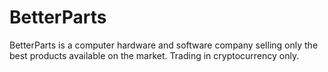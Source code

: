 # BetterParts
BetterParts is a computer hardware and software company selling only the best products available on the market.  Trading in cryptocurrency only.   
